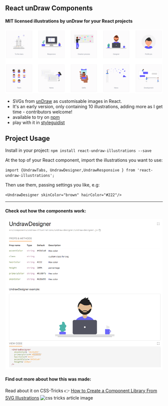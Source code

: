 ## React unDraw Components

#### MIT licensed illustrations by unDraw for your React projects
![unDraw screenshot](readme.png)

* SVGs from [unDraw](https://undraw.co/) as customisable images in React.  
* It's an early version, only containing 10 illustrations, adding more as I get time - contributors welcome!
* available to try on [npm](https://www.npmjs.com/package/react-undraw-illustrations)
* play with it in [styleguidist](https://graemefulton.github.io)

## Project Usage
Install in your project: `npm install react-undraw-illustrations --save`

At the top of your React component, import the illustrations you want to use:

`import {UndrawTabs, UndrawDesigner,UndrawResponsive } from 'react-undraw-illustrations';`

Then use them, passing settings you like, e.g:

`<UndrawDesigner skinColor="brown" hairColor="#222"/>`

<hr>

#### Check out how the components work:

![styleguidist animation](readme.gif)

#### Find out more about how this was made:

Read about it on CSS-Tricks 👉 [How to Create a Component Library From SVG Illustrations](https://css-tricks.com/how-to-create-a-component-library-from-svg-illustrations/)
![css tricks article image](https://res.cloudinary.com/css-tricks/image/upload/c_scale,w_1000,f_auto,q_auto/v1522886582/react-svg-component-library-5_skzbmh.jpg)

